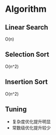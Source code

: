 # Algorithm

## Linear Search

O(n)

## Selection Sort

O(n^2)

## Insertion Sort

O(n^2)

## Tuning

- 复杂度优化提升明显
- 常数级优化提升较少